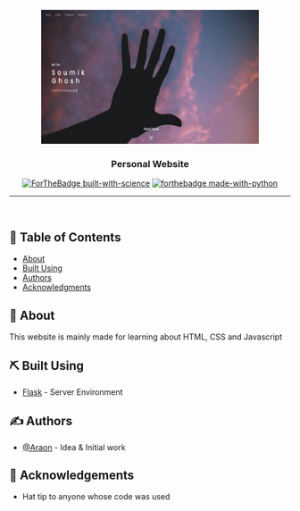 <p align="center">
  <a href="https://raw.githubusercontent.com/Araon/flaskportfolio/master/araon/static/img/screenshot.jpg" rel="noopener">
 <img width=390px height=240px src="https://raw.githubusercontent.com/Araon/flaskportfolio/master/araon/static/img/screenshot.jpg" alt="Project logo"></a>
</p>

<h3 align="center">Personal Website</h3>

<div align="center">

[![ForTheBadge built-with-science](http://ForTheBadge.com/images/badges/built-with-science.svg)](https://GitHub.com/Araon/)
[![forthebadge made-with-python](http://ForTheBadge.com/images/badges/made-with-python.svg)](https://www.python.org/)
</div>

---

<p align="center">
    <br> 
</p>

## 📝 Table of Contents

- [About](#about)
- [Built Using](#built_using)
- [Authors](#authors)
- [Acknowledgments](#acknowledgement)

## 🧐 About <a name = "about"></a>

This website is mainly made for learning about HTML, CSS and Javascript

## ⛏️ Built Using <a name = "built_using"></a>

- [Flask](https://flask.palletsprojects.com) - Server Environment

## ✍️ Authors <a name = "authors"></a>

- [@Araon](https://github.com/Araon) - Idea & Initial work


## 🎉 Acknowledgements <a name = "acknowledgement"></a>

- Hat tip to anyone whose code was used

